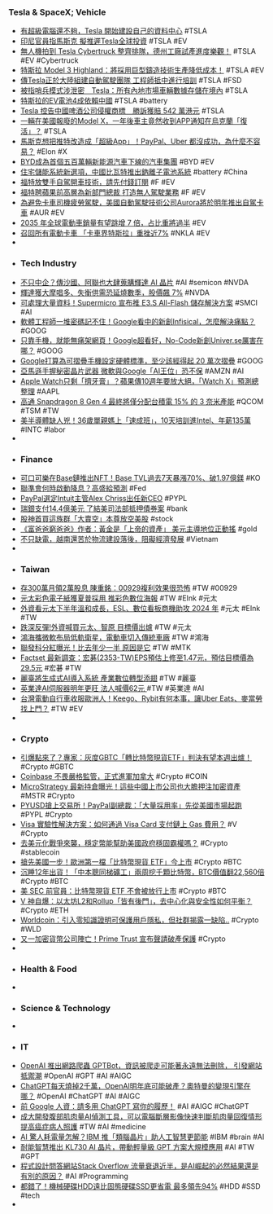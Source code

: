 ### Tesla & SpaceX; Vehicle
- [有超級電腦還不夠，Tesla 開始建設自己的資料中心](https://technews.tw/2023/08/15/tesla-own-data-center/) #TSLA
- [印尼官員指馬斯克 擬推遲Tesla全球投資](https://news.mingpao.com/pns/經濟/article/20230815/s00004/1692032293903/印尼官員指馬斯克-擬推遲tesla全球投資) #TSLA #EV
- [無人機拍到 Tesla Cybertruck 整齊排隊，德州工廠試產進度樂觀！](https://hk.xfastest.com/178868/9_cybertruck/) #TSLA #EV #Cybertruck
- [特斯拉 Model 3 Highland：將採用巨型鑄造技術生產降低成本！](https://wuangus.cc/tesla-model-3-highland-uses-giant-casting-technology/) #TSLA #EV
- [傳Tesla正於大陸組建自動駕駛團隊 工程師抵中進行培訓](https://wantrich.chinatimes.com/news/20230815900906-420501) #TSLA #FSD
- [被指哨兵模式涉泄密　Tesla：所有內地市場車輛數據存儲在境內](https://www.hk01.com/即時中國/929844/被指哨兵模式涉泄密-tesla-所有內地市場車輛數據存儲在境內) #TSLA
- [特斯拉的EV電池4成依賴中國](https://zh.cn.nikkei.com/industry/icar/53211-2023-08-15-05-00-00.html) #TSLA #battery
- [Tesla 控告中國啤酒公司侵權商標　勝訴獲賠 542 萬港元](https://unwire.hk/2023/08/14/tesla-sue-beer-company-won/hottopic/spotlight/) #TSLA
- [一輛在美國報廢的Model X，一年後車主竟然收到APP通知在烏克蘭「復活」？](https://www.techbang.com/posts/108750-the-bizarre-journey-of-a-tesla-scrapped-car-how-did-it-get) #TSLA
- [馬斯克想把推特改造成「超級App」！PayPal、Uber 都沒成功，為什麼不容易？](https://fc.bnext.com.tw/articles/view/3057) #Elon #X
- [BYD成為首個五百萬輛新能源汽車下線的汽車集團](https://www.carstuff.com.tw/car-news/item/38525-byd.html) #BYD #EV
- [住宅儲能系統新選項，中國比瓦特推出鈉離子電池系統](https://technews.tw/2023/08/15/biwatt-sodium-ion-battery/) #battery #China
- [福特放雙手自駕開車技術，請先付錢訂閱](https://technews.tw/2023/08/15/ford-handoff-driving-subscription/) #F #EV
- [福特聘蘋果前高層為新部門總裁 打造無人駕駛業務](https://m.cnyes.com/news/id/5289549) #F #EV
- [為避免卡車司機疲勞駕駛，美國自動駕駛技術公司Aurora將於明年推出自駕卡車](https://www.kocpc.com.tw/archives/505564) #AUR #EV
- [2035 年全球電動車銷量有望跳增 7 倍，占比重將過半](https://technews.tw/2023/08/14/ev-carbon-neutral-2035/) #EV
- [召回所有電動卡車 「卡車界特斯拉」重挫近7%](https://news.cnyes.com/news/id/5289770) #NKLA #EV
-
- ### Tech Industry
- [不只中企？傳沙國、阿聯也大肆蒐購輝達 AI 晶片](https://technews.tw/2023/08/15/uae-nvidia-gpu-ai/) #AI #semicon #NVDA
- [輝達獲大摩唱多、失衡供需恐延燒數季，股價飆 7%](https://finance.technews.tw/2023/08/15/nvidia-morgan-stanley/) #NVDA
- [可處理大量資料！Supermicro 宣布推 E3.S All-Flash 儲存解決方案](https://technews.tw/2023/08/15/supermicro-new-ai-gpu-cpu/) #SMCI #AI
- [軟體工程師一堆密碼記不住！Google看中的新創Infisical，怎麼解決痛點？](https://www.bnext.com.tw/article/76378/infisical-datasecurity-fundraise-20230815111816-wagx8tax) #GOOG
- [只靠手機，就能無痛架網頁！Google超看好，No-Code新創Univer.se厲害在哪？](https://www.bnext.com.tw/article/76359/universe-no-code) #GOOG
- [Google打算為可摺疊手機設定硬體標準，至少該經得起 20 萬次摺疊](https://www.techbang.com/posts/108772-it-is-reported-that-google-will-set-the-hardware-standard-for) #GOOG
- [亞馬遜手握秘密晶片武器 微軟與Google「AI王位」恐不保](https://ec.ltn.com.tw/article/breakingnews/4396644) #AMZN #AI
- [Apple Watch只剩「擠牙膏」？蘋果傳10週年要放大絕，「Watch X」預測總整理](https://www.bnext.com.tw/article/76371/apple-watch-x) #AAPL
- [高通 Snapdragon 8 Gen 4 最終將僅分配台積電 15% 的 3 奈米產能](https://technews.tw/2023/08/14/qualcomm-snapdragon-8-gen-4-may-end-up-allocating-only-15-of-tsmcs-3nm-capacity/) #QCOM #TSM #TW
- [美半導體缺人兇！36歲單親媽上「速成班」，10天培訓進Intel、年薪135萬](https://www.bnext.com.tw/article/76384/intel-american-mom) #INTC #labor
-
- ### Finance
- [可口可樂在Base鏈推出NFT！Base TVL過去7天暴漲70%、破1.97億鎂](https://www.blocktempo.com/coca-cola-launches-nft-series-on-base-chain/) #KO
- [聯準會何時啟動降息？高盛給預測](https://ctee.com.tw/news/global/920626.html) #Fed
- [PayPal選定Intuit主管Alex Chriss出任新CEO](https://m.cnyes.com/news/id/5289545) #PYPL
- [瑞銀支付14.4億美元 了結美司法部抵押債券案](https://news.cnyes.com/news/id/5289744) #bank
- [股神首買這族群「大賣空」本尊放空美股](https://ctee.com.tw/news/global/921479.html) #stock
- [《富爸爸窮爸爸》作者：黃金是「上帝的資產」 美元主導地位正動搖](https://news.cnyes.com/news/id/5289243) #gold
- [不只缺電，越南還苦於物流建設落後，阻礙經濟發展](https://technews.tw/2023/08/14/vietnam-backwardness-in-logistics-hinders-economic-development/) #Vietnam
-
- ### Taiwan
- [存300萬月領2萬股息 陳重銘：00929複利效果很恐怖](https://today.line.me/tw/v2/article/DRrEDaX) #TW #00929
- [元太彩色電子紙獲夏普採用 推彩色數位海報](https://news.cnyes.com/news/id/5290229) #TW #EInk #元太
- [外資看元太下半年溫和成長，ESL、數位看板商機助攻 2024 年](https://finance.technews.tw/2023/08/14/e-ink-share-target-price-before-23q2-earnings-call/) #元太 #EInk #TW
- [跌深反彈!外資喊買元太、智原 目標價出爐](https://ctee.com.tw/news/stocks/921272.html) #TW #元太
- [鴻海攜微軟布局低軌衛星，電動車切入傳統車廠](https://finance.technews.tw/2023/08/14/honhai-wz-ms/) #TW #鴻海
- [聯發科分紅曝光！比去年少一半 原因是它](https://ctee.com.tw/news/tech/921494.html) #TW #MTK
- [Factset 最新調查：﻿宏碁(2353-TW)EPS預估上修至1.47元，預估目標價為29.5元](https://news.cnyes.com/news/id/5289264) #宏碁 #TW
- [麗臺將生成式AI導入系統 產業數位轉型添翅](https://tw.news.yahoo.com/麗臺將生成式ai導入系統-產業數位轉型添翅-064343238.html) #TW #麗臺
- [英業達AI伺服器明年更旺 法人喊價62元 ](https://ec.ltn.com.tw/article/breakingnews/4396508) #TW #英業達 #AI
- [台灣電動自行車收服歐洲人！Keego、Rybit有何本事，讓Uber Eats、麥當勞找上門？](https://www.bnext.com.tw/article/76306/taiwan-ebike-startup-go-to-euro-market-andkeego-rybit) #TW #EV
-
- ### Crypto
- [引爆點來了？專家：灰度GBTC「轉比特幣現貨ETF」判決有望本週出爐！](https://www.blocktempo.com/grayscale-gbtc-to-spot-bitcoin-etf-verdict-expected-come-out-this-week/) #Crypto #GBTC
- [Coinbase 不畏嚴格監管，正式進軍加拿大](https://abmedia.io/coinbase-officially-launches-in-canada) #Crypto #COIN
- [MicroStrategy 最新持倉曝光！這些中國上市公司也大膽押注加密資產](https://blockcast.it/2023/08/15/chinese-companies-that-purchased-bitcoin/) #MSTR #Crypto
- [PYUSD搶上交易所！PayPal副總裁：「大量採用率」先從美國市場起跑](https://www.blocktempo.com/pyusd-gain-mass-adoption-from-cex/) #PYPL #Crypto
- [Visa 實驗性解決方案：如何通過 Visa Card 支付鏈上 Gas 費用？](https://blockcast.it/2023/08/14/visa-introdcuces-ethereum-gas-fee-payments-using-cards/) #V #Crypto
- [去美元化戰爭來襲，穩定幣能幫助美國政府穩固霸權嗎？](https://www.blocktempo.com/wsj-why-the-us-government-should-support-us-dollar-stablecoins/) #Crypto #stablecoin
- [搶先美國一步！歐洲第一檔「比特幣現貨 ETF」今上市](https://blockcast.it/2023/08/15/jacobi-launch-europes-first-spot-bitcoin-etf/) #Crypto #BTC
- [沉睡12年出貨！「中本聰同梯礦工」兩周挖千顆比特幣，BTC價值翻22,560倍](https://www.blocktempo.com/a-dormant-address-containing-1005-btchas-just-been-activated-after-12-years/) #Crypto #BTC
- [美 SEC 前官員：比特幣現貨 ETF 不會被放行上市](https://blockcast.it/2023/08/14/mica-daily-0814/) #Crypto #BTC
- [V 神自爆：以太坊L2和Rollup「皆有後門」，去中心化與安全性如何平衡？](https://www.blocktempo.com/vitalik-buterin-said-that-both-ethereum-l2-and-rollup-have-backdoors/) #Crypto #ETH
- [Worldcoin：引入零知識證明可保護用戶隱私，但社群揭露一缺陷..](https://www.blocktempo.com/worldcoin-says-zero-knowledge-proof-can-protect-human-biological-privacy/) #Crypto #WLD
- [又一加密貨幣公司陣亡！Prime Trust 宣布聲請破產保護](https://blockcast.it/2023/08/15/prime-trust-files-for-chapter-11-bankruptcy-protection/) #Crypto
-
- ### Health & Food
-
- ### Science & Technology
-
- ### IT
- [OpenAI 推出網路爬蟲 GPTBot，資訊被爬走可能著永遠無法刪除， 引發網站抵禦潮](https://www.techbang.com/posts/108787-openais-gptbot-crawler) #OpenAI #GPT #AI #AIGC
- [ChatGPT每天燒掉2千萬，OpenAI明年底可能破產？奧特曼的變現引擎在哪？](https://www.bnext.com.tw/article/75846/chatgpt-ai) #OpenAI #ChatGPT #AI #AIGC
- [前 Google 人資：請多用 ChatGPT 寫你的履歷！](https://www.inside.com.tw/article/32487-why-you-should-use-chatgpt-on-your-resume-says-ex-google-recruiter) #AI #AIGC #ChatGPT
- [成大開發腹部肌肉量AI偵測工具，可以電腦斷層影像快速判斷肌肉量回復情形提高癌症病人照護](https://www.ithome.com.tw/news/158286) #TW #AI #medicine
- [AI 驚人耗電量怎解？IBM 推「類腦晶片」助人工智慧更節能](https://www.inside.com.tw/article/32485-IBM-brain-like-chip) #IBM #brain #AI
- [耐能智慧推出 KL730 AI 晶片，帶動輕量級 GPT 方案大規模應用](https://technews.tw/2023/08/15/kinner-wisdom-launched-the-kl730-ai-chip/) #AI #TW #GPT
- [程式設計問答網站Stack Overflow 流量衰退近半，是AI崛起的必然結果還是有別的原因？](https://www.techbang.com/posts/108814-stack-overflow-ai) #AI #Programming
- [都錯了！機械硬碟HDD遠比固態硬碟SSD更省電 最多領先94%](https://news.xfastest.com/others/131162/hdd-vs-ssd/) #HDD #SSD #tech
-